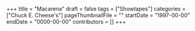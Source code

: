 +++
title = "Macarena"
draft = false
tags = ["Showtapes"]
categories = ["Chuck E. Cheese's"]
pageThumbnailFile = ""
startDate = "1997-00-00"
endDate = "0000-00-00"
contributors = []
+++
